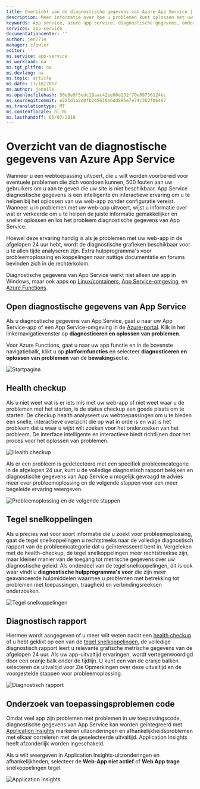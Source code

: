 ```yaml
---
title: Overzicht van de diagnostische gegevens van Azure App Service | Microsoft Docs
description: Meer informatie over hoe u problemen kunt oplossen met uw web-app met diagnostische gegevens van App Service.
keywords: App service, azure app service, diagnostische gegevens, ondersteuning, web-app, het oplossen van problemen zelfhulp
services: app-service
documentationcenter: ''
author: jen7714
manager: cfowler
editor: ''
ms.service: app-service
ms.workload: na
ms.tgt_pltfrm: na
ms.devlang: na
ms.topic: article
ms.date: 11/10/2017
ms.author: jennile
ms.openlocfilehash: 50e0e9f5edc18aac42ee80e232f70e09736124bc
ms.sourcegitcommit: e221d1a2e0fb245610a6dd886e7e74c362f06467
ms.translationtype: MT
ms.contentlocale: nl-NL
ms.lasthandoff: 05/07/2018
---
```

# <a name="azure-app-service-diagnostics-overview"></a>Overzicht van de diagnostische gegevens van Azure App Service 

Wanneer u een webtoepassing uitvoert, die u wilt worden voorbereid voor eventuele problemen die zich voordoen kunnen, 500 fouten aan uw gebruikers om u aan te geven die uw site is niet beschikbaar. App Service diagnostische gegevens is een intelligente en interactieve ervaring om u te helpen bij het oplossen van uw web-app zonder configuratie vereist. Wanneer u in problemen met uw web-app uitvoert, wijst u informatie over wat er verkeerde om u te helpen de juiste informatie gemakkelijker en sneller oplossen en los het probleem diagnostische gegevens van App Service. 
 
Hoewel deze ervaring handig is als je problemen met uw web-app in de afgelopen 24 uur hebt, wordt de diagnostische grafieken beschikbaar voor u te allen tijde analyseren zijn. Extra hulpprogramma's voor probleemoplossing en koppelingen naar nuttige documentatie en forums bevinden zich in de rechterkolom.

Diagnostische gegevens van App Service werkt niet alleen uw app in Windows, maar ook apps op [Linux/containers](https://docs.microsoft.com/en-us/azure/app-service/containers/app-service-linux-intro), [App Service-omgeving](https://docs.microsoft.com/en-us/azure/app-service/environment/intro), en [Azure Functions](https://docs.microsoft.com/en-us/azure/azure-functions/functions-overview). 

## <a name="open-app-service-diagnostics"></a>Open diagnostische gegevens van App Service

Als u diagnostische gegevens van App Service, gaat u naar uw App Service-app of een App Service-omgeving in de [Azure-portal](https://portal.azure.com). Klik in het linkernavigatievenster op **diagnosticeren en oplossen van problemen**. 

Voor Azure Functions, gaat u naar uw app functie en in de bovenste navigatiebalk, klikt u op **platformfuncties** en selecteer **diagnosticeren en oplossen van problemen** van de **bewaking**sectie. 

![Startpagina](./media/app-service-diagnostics/Homepage1.png)

## <a name="health-checkup"></a>Health checkup

Als u niet weet wat is er iets mis met uw web-app of niet weet waar u de problemen met het starten, is de status checkup een goede plaats om te starten. De checkup health analyseert uw webtoepassingen om u te bieden een snelle, interactieve overzicht die op wat in orde is en wat is het probleem dat u waar u wijst wilt zoeken voor het onderzoeken van het probleem. De interface intelligente en interactieve biedt richtlijnen door het proces voor het oplossen van problemen.  

![Health checkup](./media/app-service-diagnostics/HealthCheckup2.png)

Als er een probleem is gedetecteerd met een specifiek probleemcategorie in de afgelopen 24 uur, kunt u de volledige diagnostisch rapport bekijken en diagnostische gegevens van App Service u mogelijk gevraagd te advies meer over probleemoplossing en de volgende stappen voor een meer begeleide ervaring weergeven.

![Probleemoplossing en de volgende stappen](./media/app-service-diagnostics/Troubleshooting3.png)

## <a name="tile-shortcuts"></a>Tegel snelkoppelingen

Als u precies wat voor soort informatie die u zoekt voor probleemoplossing, gaat de tegel snelkoppelingen u rechtstreeks naar de volledige diagnostisch rapport van de probleemcategorie dat u geïnteresseerd bent in. Vergeleken met de health-checkup, de tegel snelkoppelingen meer rechtstreekse zijn, maar kleiner manier van de toegang tot metrische gegevens over uw diagnostische geleid. Als onderdeel van de tegel snelkoppelingen, dit is ook waar vindt u **diagnostische hulpprogramma's voor** die zijn meer geavanceerde hulpmiddelen waarmee u problemen met betrekking tot problemen met toepassingen, traagheid en verbindingsreeksen onderzoeken. 

![Tegel snelkoppelingen](./media/app-service-diagnostics/TileShortcuts4.png)

## <a name="diagnostic-report"></a>Diagnostisch rapport

Hiermee wordt aangegeven of u meer wilt weten nadat een [health checkup](#health-checkup) of u hebt geklikt op een van de [tegel snelkoppelingen](#tile-shortcuts), de volledige diagnostisch rapport leert u relevante grafische metrische gegevens van de afgelopen 24 uur. Als uw app-uitvaltijd ervaringen, wordt vertegenwoordigd door een oranje balk onder de tijdlijn. U kunt een van de oranje balken selecteren de uitvaltijd voor Zie Opmerkingen over deze uitvaltijd en de voorgestelde stappen voor probleemoplossing. 

![Diagnostisch rapport](./media/app-service-diagnostics/DiagnosticReport5.png)


## <a name="investigating-application-code-issues"></a>Onderzoek van toepassingsproblemen code

Omdat veel app zijn problemen met problemen in uw toepassingscode, diagnostische gegevens van App Service kan worden geïntegreerd met [Application Insights](https://azure.microsoft.com/services/application-insights/) markeren uitzonderingen en afhankelijkheidsproblemen met elkaar correleren met de geselecteerde uitvaltijd. Application Insights heeft afzonderlijk worden ingeschakeld. 

Als u wilt weergeven in Application Insights-uitzonderingen en afhankelijkheden, selecteer de **Web-App niet actief** of **Web App trage** snelkoppelingen tegel. 

![Application Insights](./media/app-service-diagnostics/AppInsights6.png)


